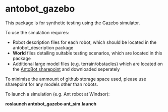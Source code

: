 # antobot_gazebo

This package is for synthetic testing using the Gazebo simulator.

To use the simulation requires:
  - Robot description files for each robot, which should be located in the antobot_description package 
  - **World** files detailing suitable testing scenarios, which are located in this package
  - Additional large model files (e.g. terrain/obstacles) which are located on the [AntoBot sharepoint](https://antorobot.sharepoint.com/sites/SoftwareSystem/Shared%20Documents/Forms/AllItems.aspx?id=%2Fsites%2FSoftwareSystem%2FShared%20Documents%2F03%5FInstallation%26CodeTransfer%2F01%5FOriginalFiles%2F08%5FSimulator&viewid=d9622cc4%2D85f0%2D49e9%2D97b5%2D0377ace98ec2) and downloaded seperately
 
To minimise the ammount of github storage space used, please use sharepoint for any models other than robots.

To launch a simulation (e.g. Ant robot at Windsor):

**roslaunch antobot_gazebo ant_sim.launch**


